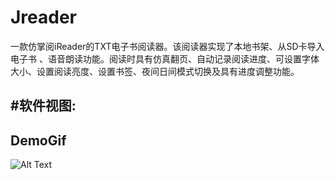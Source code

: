# Jreader
一款仿掌阅iReader的TXT电子书阅读器。该阅读器实现了本地书架、从SD卡导入电子书 、语音朗读功能。阅读时具有仿真翻页、自动记录阅读进度、可设置字体大小、设置阅读亮度、设置书签、夜间日间模式切换及具有进度调整功能。

#软件视图:
----------------
## DemoGif
 ![Alt Text](https://github.com/Focfa/Jreader/raw/master/screenshots/DemoGif.gif)
